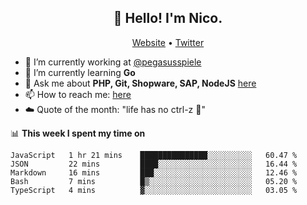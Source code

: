 <h2 align="center">👋 Hello! I'm Nico.</h2>
<p align="center">
  <a href="https://gruselhaus.com">Website</a> •
  <a href="https://twitter.com/NicoFinkernagel">Twitter</a>
</p>


- 🔭 I’m currently working at [@pegasusspiele](https://github.com/pegasusspiele)
- 🌱 I’m currently learning **Go**
- 💬 Ask me about **PHP, Git, Shopware, SAP, NodeJS** [here](https://github.com/gruselhaus/gruselhaus/issues)
- 📫 How to reach me: [here](https://github.com/gruselhaus/gruselhaus/issues)
- ☁️ Quote of the month: "life has no ctrl-z 🌴"

📊 **This week I spent my time on**
<!--START_SECTION:waka-->
```text
JavaScript   1 hr 21 mins    ███████████████░░░░░░░░░░   60.47 % 
JSON         22 mins         ████░░░░░░░░░░░░░░░░░░░░░   16.44 % 
Markdown     16 mins         ███░░░░░░░░░░░░░░░░░░░░░░   12.46 % 
Bash         7 mins          █▒░░░░░░░░░░░░░░░░░░░░░░░   05.20 % 
TypeScript   4 mins          ▓░░░░░░░░░░░░░░░░░░░░░░░░   03.05 % 
```
<!--END_SECTION:waka-->

